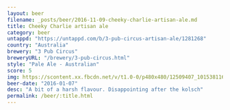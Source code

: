 ```yaml
---
layout: beer
filename: _posts/beer/2016-11-09-cheeky-charlie-artisan-ale.md
title: Cheeky Charlie artisan ale
category: beer
untappd: "https://untappd.com/b/3-pub-circus-artisan-ale/1281268"
country: "Australia"
brewery: "3 Pub Circus"
breweryURL: "/brewery/3-pub-circus.html"
style: "Pale Ale - Australian"
score: 5
img: https://scontent.xx.fbcdn.net/v/t1.0-0/p480x480/12509407_10153811619193745_3070555167581402785_n.jpg?oh=31ed67a4096be5a5506405821f875027&oe=5B019700
beer-date: "2016-01-07"
desc: "A bit of a harsh flavour. Disappointing after the kolsch"
permalink: /beer/:title.html
---
```

